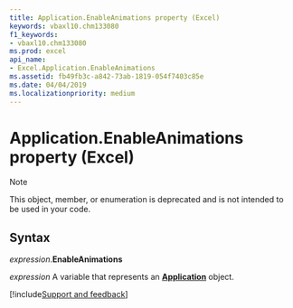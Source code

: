 ```yaml
---
title: Application.EnableAnimations property (Excel)
keywords: vbaxl10.chm133080
f1_keywords:
- vbaxl10.chm133080
ms.prod: excel
api_name:
- Excel.Application.EnableAnimations
ms.assetid: fb49fb3c-a842-73ab-1819-054f7403c85e
ms.date: 04/04/2019
ms.localizationpriority: medium
---
```



# Application.EnableAnimations property (Excel)

> [!NOTE] 
> This object, member, or enumeration is deprecated and is not intended to be used in your code.


## Syntax

_expression_.**EnableAnimations**

_expression_ A variable that represents an **[Application](Excel.Application(object).md)** object.




[!include[Support and feedback](~/includes/feedback-boilerplate.md)]
